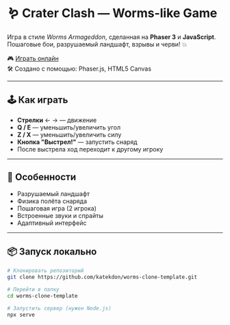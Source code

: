 # 🪱 Crater Clash — Worms-like Game

Игра в стиле *Worms Armageddon*, сделанная на **Phaser 3** и **JavaScript**.  
Пошаговые бои, разрушаемый ландшафт, взрывы и черви! 💥

🎮 [Играть онлайн](https://katekdon.github.io/worms-clone-template)  
🛠️ Создано с помощью: Phaser.js, HTML5 Canvas

---

## 🕹️ Как играть
- **Стрелки** ← → — движение
- **Q / E** — уменьшить/увеличить угол
- **Z / X** — уменьшить/увеличить силу
- **Кнопка "Выстрел!"** — запустить снаряд
- После выстрела ход переходит к другому игроку

---

## 🚀 Особенности
- Разрушаемый ландшафт
- Физика полёта снаряда
- Пошаговая игра (2 игрока)
- Встроенные звуки и спрайты
- Адаптивный интерфейс

---

## 📦 Запуск локально
```bash
# Клонировать репозиторий
git clone https://github.com/katekdon/worms-clone-template.git

# Перейти в папку
cd worms-clone-template

# Запустить сервер (нужен Node.js)
npx serve
